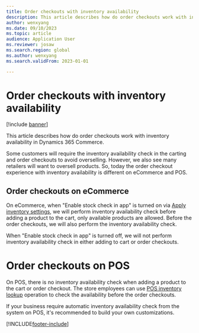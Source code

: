 ```yaml
---
title: Order checkouts with inventory availability
description: This article describes how do order checkouts work with inventory availability in Dynamics 365 Commerce.
author: wenxyang
ms.date: 09/10/2023
ms.topic: article
audience: Application User
ms.reviewer: josaw
ms.search.region: global
ms.author: wenxyang
ms.search.validFrom: 2023-01-01

---
```


# Order checkouts with inventory availability

[!include [banner](includes/banner.md)]

This article describes how do order checkouts work with inventory availability in Dynamics 365 Commerce.

Some customers will require the inventory availability check in the carting and order checkouts to avoid overselling. However, we also see many retailers will want to oversell products. So, today the order checkout experience with inventory availability is different on eCommerce and POS.

## Order checkouts on eCommerce

On eCommerce, when "Enable stock check in app" is turned on via [Apply inventory settings](inventory-settings.md), we will perform inventory availability check before adding a product to the cart, only available products are allowed. Before the order checkouts, we will also perform the inventory availability check.

When "Enable stock check in app" is turned off, we will not perform inventory availability check in either adding to cart or order checkouts.

# Order checkouts on POS

On POS, there is no inventory availability check when adding a product to the cart or order checkout. The store employees can use [POS inventory lookup](pos-inventory-lookup-operation.md) operation to check the availability before the order checkouts.

If your business require automatic inventory availability check from the system on POS, it's recommended to build your own customizations.

[!INCLUDE[footer-include](../includes/footer-banner.md)]
